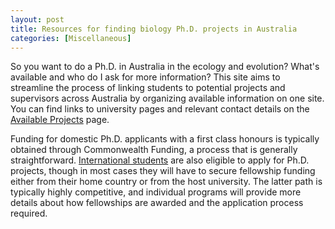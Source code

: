```yaml
---
layout: post
title: Resources for finding biology Ph.D. projects in Australia
categories: [Miscellaneous]
---
```


So you want to do a Ph.D. in Australia in the ecology and evolution? What's available and who do I ask for more information? This site aims to streamline the process of linking students to potential projects and supervisors across Australia by organizing available information on one site. You can find links to university pages and relevant contact details on the [Available Projects](/available-projects) page.

Funding for domestic Ph.D. applicants with a first class honours is typically obtained through Commonwealth Funding, a process that is generally straightforward. [International students](/international-students) are also eligible to apply for Ph.D. projects, though in most cases they will have to secure fellowship funding either from their home country or from the host university. The latter path is typically highly competitive, and individual programs will provide more details about how fellowships are awarded and the application process required.
